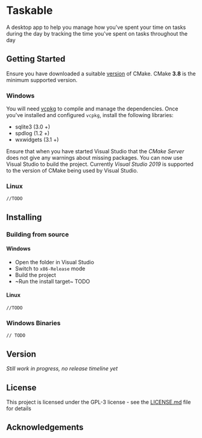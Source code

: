 # Taskable
A desktop app to help you manage how you've spent your time on tasks during the day by tracking the time you've spent on tasks throughout the day

## Getting Started
Ensure you have downloaded a suitable [version](https://cmake.org/download/) of CMake. CMake **3.8** is the minimum supported version.

### Windows
You will need [vcpkg](https://github.com/Microsoft/vcpkg) to compile and manage the dependencies.
Once you've installed and configured `vcpkg`, install the following libraries:

 * sqlite3 (3.0 +)
 * spdlog (1.2 +)
 * wxwidgets (3.1 +)

Ensure that when you have started Visual Studio that the _CMake Server_ does not give any warnings about missing packages.
You can now use Visual Studio to build the project. Currently _Visual Studio 2019_ is supported to the version of CMake being used by Visual Studio.

### Linux
`//TODO`

## Installing
### Building from source
#### Windows
* Open the folder in Visual Studio
* Switch to `x86-Release` mode
* Build the project
* ~Run the install target~ TODO

#### Linux
`//TODO`

### Windows Binaries
`// TODO`

## Version
_Still work in progress, no release timeline yet_

## License
This project is licensed under the GPL-3 license - see the [LICENSE.md](LICENSE.md) file for details

## Acknowledgements



